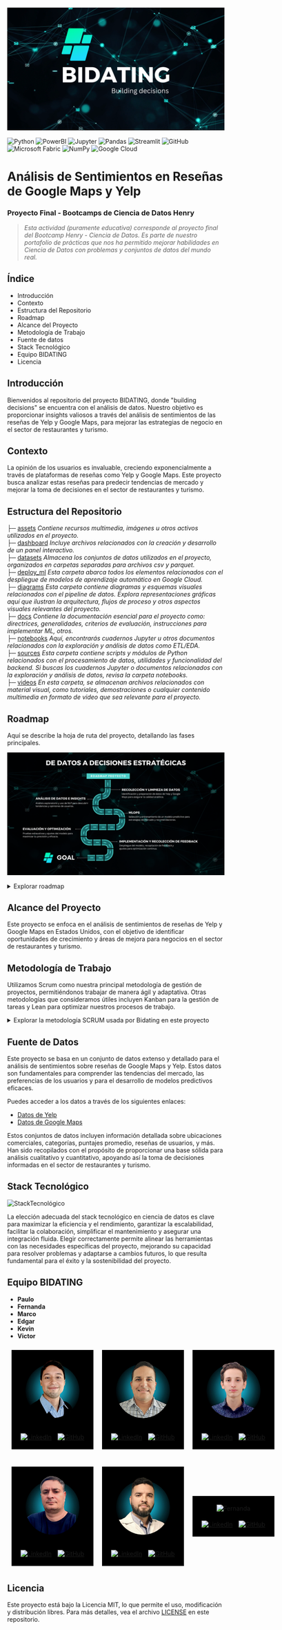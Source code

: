 ![Bidating](assets/Portada_readme.png)
<br />

![Python](https://img.shields.io/badge/-Python-333333?style=flat&logo=python)
![PowerBI](https://img.shields.io/badge/-PowerBI-333333?style=flat&logo=powerbi)
![Jupyter](https://img.shields.io/badge/-Jupyter-333333?style=flat&logo=jupyter)
![Pandas](https://img.shields.io/badge/-Pandas-333333?style=flat&logo=pandas)
![Streamlit](https://img.shields.io/badge/-Streamlit-333333?style=flat&logo=streamlit)
![GitHub](https://img.shields.io/badge/-GitHub-333333?style=flat&logo=github)
![Microsoft Fabric](https://img.shields.io/badge/-Microsoft_Fabric-333333?style=flat&logo=microsoft)
![NumPy](https://img.shields.io/badge/-NumPy-333333?style=flat&logo=numpy)
![Google Cloud](https://img.shields.io/badge/-Google_Cloud-333333?style=flat&logo=googlecloud)

# Análisis de Sentimientos en Reseñas de Google Maps y Yelp

### Proyecto Final - Bootcamps de Ciencia de Datos Henry

> _Esta actividad (puramente educativa) corresponde al proyecto final del Bootcamp Henry - Ciencia de Datos. Es parte de nuestro portafolio de prácticas que nos ha permitido mejorar habilidades en Ciencia de Datos con problemas y conjuntos de datos del mundo real._

## Índice
- Introducción
- Contexto
- Estructura del Repositorio
- Roadmap
- Alcance del Proyecto
- Metodología de Trabajo
- Fuente de datos
- Stack Tecnológico
- Equipo BIDATING
- Licencia

## Introducción
Bienvenidos al repositorio del proyecto BIDATING, donde "building decisions" se encuentra con el análisis de datos. Nuestro objetivo es proporcionar insights valiosos a través del análisis de sentimientos de las reseñas de Yelp y Google Maps, para mejorar las estrategias de negocio en el sector de restaurantes y turismo.

## Contexto
La opinión de los usuarios es invaluable, creciendo exponencialmente a través de plataformas de reseñas como Yelp y Google Maps. Este proyecto busca analizar estas reseñas para predecir tendencias de mercado y mejorar la toma de decisiones en el sector de restaurantes y turismo.

## Estructura del Repositorio

├─ [assets](/assets) _Contiene recursos multimedia, imágenes u otros activos utilizados en el proyecto._<br />
├─ [dashboard](/dashboard) _Incluye archivos relacionados con la creación y desarrollo de un panel interactivo._<br />
├─ [datasets](/datasets) _Almacena los conjuntos de datos utilizados en el proyecto, organizados en carpetas separadas para archivos csv y parquet._<br />
├─ [deploy_ml](/deploy_ml) _Esta carpeta abarca todos los elementos relacionados con el despliegue de modelos de aprendizaje automático en Google Cloud._<br />
├─ [diagrams](/diagrams) _Esta carpeta contiene diagramas y esquemas visuales relacionados con el pipeline de datos. Explora representaciones gráficas aquí que ilustran la arquitectura, flujos de proceso y otros aspectos visuales relevantes del proyecto._<br /> 
├─ [docs](/docs) _Contiene la documentación esencial para el proyecto como: directrices, generalidades, criterios de evaluación, instrucciones para implementar ML, otros._<br />
├─ [notebooks](/notebooks) _Aquí, encontrarás cuadernos Jupyter u otros documentos relacionados con la exploración y análisis de datos como ETL/EDA._<br />
├─ [sources](/sources) _Esta carpeta contiene scripts y módulos de Python relacionados con el procesamiento de datos, utilidades y funcionalidad del backend. Si buscas los cuadernos Jupyter o documentos relacionados con la exploración y análisis de datos, revisa la carpeta notebooks._<br /> 
├─ [videos](/videos) _En esta carpeta, se almacenan archivos relacionados con material visual, como tutoriales, demostraciones o cualquier contenido multimedia en formato de video que sea relevante para el proyecto._<br />

## Roadmap
Aquí se describe la hoja de ruta del proyecto, detallando las fases principales.

![Bidating](assets/Roadmap.png)
<br />

<details>
<summary>Explorar roadmap</summary>
 
### Puntos Clave:

1. **Recolección y Limpieza de Datos**
   - En esta fase inicial, el proyecto se enfoca en la adquisición y preparación meticulosa de conjuntos de datos críticos obtenidos de Yelp y Google Maps. Este proceso incluye la identificación precisa de fuentes de datos relevantes, la extracción eficiente de la información necesaria y la implementación de técnicas avanzadas de limpieza de datos. El objetivo es garantizar la integridad y la alta calidad de los datos, fundamentales para el análisis analítico posterior, eliminando cualquier discrepancia, dato irrelevante o duplicado que pueda sesgar los resultados.

2. **Análisis de Datos e Insights**
   - Esta etapa se dedica al examen profundo y al análisis exploratorio de los datos limpios, utilizando técnicas de procesamiento de lenguaje natural (NLP) y otras metodologías analíticas avanzadas. El propósito es descifrar tendencias, patrones y correlaciones ocultas dentro de las reseñas, extrayendo insights valiosos sobre las percepciones y opiniones de los consumidores. Estos descubrimientos son esenciales para comprender la dinámica del mercado y las expectativas de los clientes, ofreciendo una base sólida para la toma de decisiones estratégicas.

3. **Desarrollo de Modelo de Machine Learning**
   - En el núcleo del proyecto yace el desarrollo de modelos predictivos de machine learning, seleccionados meticulosamente por su capacidad para ofrecer predicciones precisas y accionables. Esta fase implica un riguroso proceso de entrenamiento, validación y ajuste fino de los modelos, con el fin de capturar la esencia de las tendencias de mercado y las preferencias de los consumidores. Los modelos están diseñados para proporcionar recomendaciones estratégicas, apoyando a las empresas en la identificación de oportunidades de crecimiento y en la optimización de sus estrategias de mercado.

4. **Evaluación y Optimización del Modelo**
   - Antes del despliegue final, los modelos pasan por una etapa crítica de evaluación y optimización, donde su rendimiento y precisión son sometidos a pruebas exhaustivas bajo diferentes escenarios y conjuntos de datos de prueba. Esta fase es crucial para asegurar que los modelos no solo sean robustos y generalizables, sino también capaces de adaptarse a las variaciones del mercado y a las necesidades cambiantes de los consumidores. Se implementan ajustes y mejoras basadas en los resultados de estas pruebas, maximizando la eficacia de los modelos.

5. **Implementación y Recolección de Feedback**
   - La fase final marca la implementación de los modelos de machine learning en un entorno de producción real, donde comienzan a influir en las decisiones estratégicas. Paralelamente, se establece un mecanismo continuo de recolección de feedback, permitiendo la evaluación constante del impacto y la eficacia de los modelos. Este feedback es invaluable para el ciclo de mejora continua, donde los modelos se ajustan y refinan en respuesta a los nuevos datos y retroalimentación recibida, asegurando su relevancia y precisión a largo plazo.


    
</details>

## Alcance del Proyecto
Este proyecto se enfoca en el análisis de sentimientos de reseñas de Yelp y Google Maps en Estados Unidos, con el objetivo de identificar oportunidades de crecimiento y áreas de mejora para negocios en el sector de restaurantes y turismo.

## Metodología de Trabajo
Utilizamos Scrum como nuestra principal metodología de gestión de proyectos, permitiéndonos trabajar de manera ágil y adaptativa. Otras metodologías que consideramos útiles incluyen Kanban para la gestión de tareas y Lean para optimizar nuestros procesos de trabajo.

<details>
<summary>Explorar la metodología SCRUM usada por Bidating en este proyecto</summary><br />

  <details>
  <summary>Sprint 1</summary>
     Contenido aqui
  </details>

  <details>
  <summary>Sprint 2</summary>
     Contenido aqui
  </details>

  <details>
  <summary>Sprint 3</summary>
     Contenido aqui
  </details>
  
</details>

## Fuente de Datos

Este proyecto se basa en un conjunto de datos extenso y detallado para el análisis de sentimientos sobre reseñas de Google Maps y Yelp. Estos datos son fundamentales para comprender las tendencias del mercado, las preferencias de los usuarios y para el desarrollo de modelos predictivos eficaces.

Puedes acceder a los datos a través de los siguientes enlaces:

- [Datos de Yelp](https://drive.google.com/drive/folders/1Wf7YkxA0aHI3GpoHc9Nh8_scf5BbD4DA)
- [Datos de Google Maps](https://drive.google.com/drive/folders/1TI-SsMnZsNP6t930olEEWbBQdo_yuIZF)

Estos conjuntos de datos incluyen información detallada sobre ubicaciones comerciales, categorías, puntajes promedio, reseñas de usuarios, y más. Han sido recopilados con el propósito de proporcionar una base sólida para análisis cualitativo y cuantitativo, apoyando así la toma de decisiones informadas en el sector de restaurantes y turismo.

## Stack Tecnológico

![StackTecnológico](assets/Stack_tecnológico.png)

La elección adecuada del stack tecnológico en ciencia de datos es clave para maximizar la eficiencia y el rendimiento, garantizar la escalabilidad, facilitar la colaboración, simplificar el mantenimiento y asegurar una integración fluida. Elegir correctamente permite alinear las herramientas con las necesidades específicas del proyecto, mejorando su capacidad para resolver problemas y adaptarse a cambios futuros, lo que resulta fundamental para el éxito y la sostenibilidad del proyecto.

## Equipo BIDATING
- **Paulo**
- **Fernanda**
- **Marco**
- **Edgar**
- **Kevin**
- **Victor**

<div style="display: flex; justify-content: space-around; align-items: center; flex-wrap: wrap;">
  <!-- Fila 1 con los primeros 3 integrantes -->
  <div style="flex-basis: 100%; display: flex; justify-content: space-around; align-items: center; margin-bottom: 20px;">
    <!-- Integrante 1 -->
    <div style="width: 150px; background-color: black; padding: 20px; text-align: center; margin: 10px;">
      <img src="assets/Foto_perfil_Marco.jpg" alt="Marco" style="width: 100%; border: none;">
      <div style="margin-top: 20px;">
        <a href="LINK_LINKEDIN_INTEGRANTE1"><img src="URL_LOGO_LINKEDIN" alt="LinkedIn" style="width: 30px; margin-right: 10px;"></a>
        <a href="LINK_GITHUB_INTEGRANTE1"><img src="URL_LOGO_GITHUB" alt="GitHub" style="width: 30px;"></a>
      </div>
    </div>
    <!-- Integrante 2 -->
    <div style="width: 150px; background-color: black; padding: 20px; text-align: center; margin: 10px;">
      <img src="assets/Foto_perfil_Paulo.jpg" alt="Paulo" style="width: 100%; border: none;">
      <div style="margin-top: 20px;">
        <a href="LINK_LINKEDIN_INTEGRANTE2"><img src="URL_LOGO_LINKEDIN" alt="LinkedIn" style="width: 30px; margin-right: 10px;"></a>
        <a href="LINK_GITHUB_INTEGRANTE2"><img src="URL_LOGO_GITHUB" alt="GitHub" style="width: 30px;"></a>
      </div>
    </div>
    <!-- Integrante 3 -->
    <div style="width: 150px; background-color: black; padding: 20px; text-align: center; margin: 10px;">
      <img src="assets/Foto_perfil_Kevin.jpg" alt="Kevin" style="width: 100%; border: none;">
      <div style="margin-top: 20px;">
        <a href="LINK_LINKEDIN_INTEGRANTE3"><img src="URL_LOGO_LINKEDIN" alt="LinkedIn" style="width: 30px; margin-right: 10px;"></a>
        <a href="LINK_GITHUB_INTEGRANTE3"><img src="URL_LOGO_GITHUB" alt="GitHub" style="width: 30px;"></a>
      </div>
    </div>
  </div>

  <!-- Fila 2 con los últimos 3 integrantes -->
  <div style="flex-basis: 100%; display: flex; justify-content: space-around; align-items: center;">
    <!-- Integrante 4 -->
    <div style="width: 150px; background-color: black; padding: 20px; text-align: center; margin: 10px;">
      <img src="assets/Foto_perfil_Edgar.jpg" alt="Edgar" style="width: 100%; border: none;">
      <div style="margin-top: 20px;">
        <a href="LINK_LINKEDIN_INTEGRANTE4"><img src="URL_LOGO_LINKEDIN" alt="LinkedIn" style="width: 30px; margin-right: 10px;"></a>
        <a href="LINK_GITHUB_INTEGRANTE4"><img src="URL_LOGO_GITHUB" alt="GitHub" style="width: 30px;"></a>
      </div>
    </div>
    <!-- Integrante 5 -->
    <div style="width: 150px; background-color: black; padding: 20px; text-align: center; margin: 10px;">
      <img src="assets/Foto_perfil_Victor.jpg" alt="Victor" style="width: 100%; border: none;">
      <div style="margin-top: 20px;">
        <a href="https://www.linkedin.com/in/orestesvictor/"><img src="URL_LOGO_LINKEDIN" alt="LinkedIn" style="width: 30px; margin-right: 10px;"></a>
        <a href="https://github.com/orestes-victor"><img src="URL_LOGO_GITHUB" alt="GitHub" style="width: 30px;"></a>
      </div>
    </div>
    <!-- Integrante 6 -->
    <div style="width: 150px; background-color: black; padding: 20px; text-align: center; margin: 10px;">
      <img src="URL_FOTO_INTEGRANTE6" alt="Fernanda" style="width: 100%; border: none;">
      <div style="margin-top: 20px;">
        <a href="LINK_LINKEDIN_INTEGRANTE6"><img src="URL_LOGO_LINKEDIN" alt="LinkedIn" style="width: 30px; margin-right: 10px;"></a>
        <a href="LINK_GITHUB_INTEGRANTE6"><img src="URL_LOGO_GITHUB" alt="GitHub" style="width: 30px;"></a>
      </div>
    </div>
  </div>
</div>



## Licencia

Este proyecto está bajo la Licencia MIT, lo que permite el uso, modificación y distribución libres. Para más detalles, vea el archivo [LICENSE](LICENSE.txt) en este repositorio.
